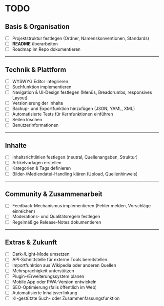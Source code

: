 # TODO

## Basis & Organisation

-   [ ] Projektstruktur festlegen (Ordner, Namenskonventionen, Standards)
-   [ ] **README** überarbeiten
-   [ ] Roadmap im Repo dokumentieren

---

## Technik & Plattform

-   [ ] WYSWYG Editor integrieren
-   [ ] Suchfunktion implementieren
-   [ ] Navigation & UI-Design festlegen (Menüs, Breadcrumbs, responsives Layout)
-   [ ] Versionierung der Inhalte
-   [ ] Backup- und Exportfunktion hinzufügen (JSON, YAML, XML)
-   [ ] Automatisierte Tests für Kernfunktionen einführen
-   [ ] Seiten löschen
-   [ ] Benutzerinformationen

---

## Inhalte

-   [ ] Inhaltsrichtlinien festlegen (neutral, Quellenangaben, Struktur)
-   [ ] Artikelvorlagen erstellen
-   [ ] Kategorien & Tags definieren
-   [ ] Bilder-/Mediendatei-Handling klären (Upload, Quellenhinweis)

---

## Community & Zusammenarbeit

-   [ ] Feedback-Mechanismus implementieren (Fehler melden, Vorschläge einreichen)
-   [ ] Moderations- und Qualitätsregeln festlegen
-   [ ] Regelmäßige Release-Notes dokumentieren

---

## Extras & Zukunft

-   [ ] Dark-/Light-Mode umsetzen
-   [ ] API-Schnittstelle für externe Tools bereitstellen
-   [ ] Importfunktion aus Wikipedia oder anderen Quellen
-   [ ] Mehrsprachigkeit unterstützen
-   [ ] Plugin-/Erweiterungssystem planen
-   [ ] Mobile App oder PWA-Version entwickeln
-   [ ] SEO-Optimierung (falls öffentlich im Web)
-   [ ] Automatisierte Inhaltsverlinkung
-   [ ] KI-gestützte Such- oder Zusammenfassungsfunktion
